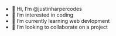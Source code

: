 - 👋 Hi, I’m @justinharpercodes
- 👀 I’m interested in coding
- 🌱 I’m currently learning web devlopment
- 💞️ I’m looking to collaborate on a project

<!---
justinharpercodes/justinharpercodes is a ✨ special ✨ repository because its `README.md` (this file) appears on your GitHub profile.
You can click the Preview link to take a look at your changes.
--->
